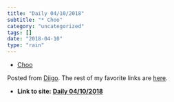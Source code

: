 ```yaml
---
title: "Daily 04/10/2018"
subtitle: "* Choo"
category: "uncategorized"
tags: []
date: "2018-04-10"
type: "rain"
---
```

* [Choo](<https://choo.io>)

Posted from [Diigo](<https://www.diigo.com>). The rest of my favorite links
are [here](<https://www.diigo.com/user/pitosalas>).


* **Link to site:** **[Daily 04/10/2018](None)**